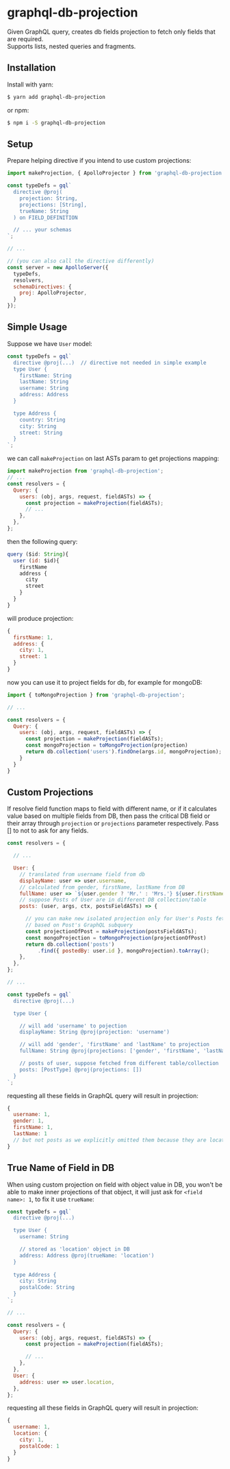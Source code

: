 # graphql-db-projection

Given GraphQL query, creates db fields projection to fetch only fields that are required.
<br/>Supports lists, nested queries and fragments.

## Installation

Install with yarn:

```bash
$ yarn add graphql-db-projection
```

or npm:

```bash
$ npm i -S graphql-db-projection
```

## Setup
Prepare helping directive if you intend to use custom projections:

```js
import makeProjection, { ApolloProjector } from 'graphql-db-projection';

const typeDefs = gql`
  directive @proj(
    projection: String,
    projections: [String],
    trueName: String
  ) on FIELD_DEFINITION

  // ... your schemas
`;

// ...

// (you can also call the directive differently)
const server = new ApolloServer({
  typeDefs,
  resolvers,
  schemaDirectives: {
    proj: ApolloProjector,
  }
});

```

## Simple Usage
Suppose we have `User` model:
```js
const typeDefs = gql`
  directive @proj(...)  // directive not needed in simple example
  type User {
    firstName: String
    lastName: String
    username: String
    address: Address
  }

  type Address {
    country: String
    city: String
    street: String
  }
`;
```
we can call `makeProjection` on last ASTs param to get projections mapping:
```js
import makeProjection from 'graphql-db-projection';
// ...
const resolvers = {
  Query: {
    users: (obj, args, request, fieldASTs) => {
      const projection = makeProjection(fieldASTs);
      // ...
    },
  },
};
```
then the following query:
```js
query ($id: String){
  user (id: $id){
    firstName
    address {
      city
      street
    }
  }
}
```
will produce projection:
```js
{
  firstName: 1,
  address: {
    city: 1,
    street: 1
  }
}
```
now you can use it to project fields for db, for example for mongoDB:
```js
import { toMongoProjection } from 'graphql-db-projection';

// ...

const resolvers = {
  Query: {
    users: (obj, args, request, fieldASTs) => {
      const projection = makeProjection(fieldASTs);
      const mongoProjection = toMongoProjection(projection)
      return db.collection('users').findOne(args.id, mongoProjection);
    }
  }
}
```

## Custom Projections
If resolve field function maps to field with different name, or if it calculates value based on multiple fields from DB, then pass the critical DB field or their array through `projection` or `projections` parameter respectively. Pass [] to not to ask for any fields.

```js
const resolvers = {

  // ...

  User: {
    // translated from username field from db
    displayName: user => user.username,
    // calculated from gender, firstName, lastName from DB
    fullName: user => `${user.gender ? 'Mr.' : 'Mrs.'} ${user.firstName} ${user.lastName}`,
    // suppose Posts of User are in different DB collection/table
    posts: (user, args, ctx, postsFieldASTs) => {

      // you can make new isolated projection only for User's Posts fetch
      // based on Post's GraphQL subquery
      const projectionOfPost = makeProjection(postsFieldASTs);
      const mongoProjection = toMongoProjection(projectionOfPost)
      return db.collection('posts')
          .find({ postedBy: user.id }, mongoProjection).toArray();
    },
  },
};

// ...

const typeDefs = gql`
  directive @proj(...)

  type User {

    // will add 'username' to pojection
    displayName: String @proj(projection: 'username')

    // will add 'gender', 'firstName' and 'lastName' to projection
    fullName: String @proj(projections: ['gender', 'firstName', 'lastName'])

    // posts of user, suppose fetched from different table/collection
    posts: [PostType] @proj(projections: [])
  }
`;
```
requesting all these fields in GraphQL query will result in projection:
```js
{ 
  username: 1,
  gender: 1,
  firstName: 1,
  lastName: 1
  // but not posts as we explicitly omitted them because they are located in different collection
}
```

## True Name of Field in DB
When using custom projection on field with object value in DB, you won't be able to make inner projections of that object, it will just ask for `<field name>: 1`, to fix it use `trueName`:

```js
const typeDefs = gql`
  directive @proj(...)

  type User {
    username: String

    // stored as 'location' object in DB
    address: Address @proj(trueName: 'location')
  }
  
  type Address {
    city: String
    postalCode: String
  }
`;

// ...

const resolvers = {
  Query: {
    users: (obj, args, request, fieldASTs) => {
      const projection = makeProjection(fieldASTs);

      // ...
    },
  },
  User: {
    address: user => user.location,
  },
};
```
requesting all these fields in GraphQL query will result in projection:
```js
{
  username: 1,
  location: {
    city: 1,
    postalCode: 1
  }
}
```
